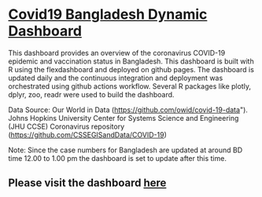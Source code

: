 # [Covid19 Bangladesh Dynamic Dashboard](https://mozammel47.github.io/covid_bd_dashboard/)

This dashboard provides an overview of the coronavirus COVID-19 epidemic and vaccination status in Bangladesh. This dashboard is built with R using the flexdashboard and deployed on github pages. The dashboard is updated daily and the continuous integration and deployment was orchestrated using github actions workflow. Several R packages like plotly, dplyr, zoo, readr were used to build the dashboard.

Data Source: Our World in Data (https://github.com/owid/covid-19-data").
Johns Hopkins University Center for Systems Science and Engineering (JHU CCSE) Coronavirus repository (https://github.com/CSSEGISandData/COVID-19)

Note: Since the case numbers for Bangladesh are updated at around BD time 12.00 to 1.00 pm the dashboard is set to update after this time.

## Please visit the dashboard [here](https://mozammel47.github.io/covid_bd_dashboard/)
